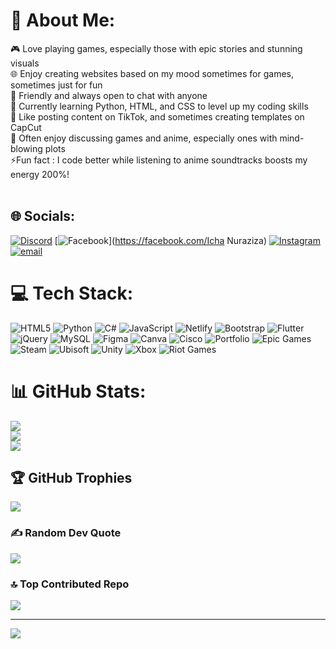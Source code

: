 # 💫 About Me:
🎮 Love playing games, especially those with epic stories and stunning visuals<br>🌐 Enjoy creating websites based on my mood sometimes for games, sometimes just for fun<br>🤝 Friendly and always open to chat with anyone<br>🐍 Currently learning Python, HTML, and CSS to level up my coding skills<br>🎥 Like posting content on TikTok, and sometimes creating templates on CapCut<br>💬 Often enjoy discussing games and anime, especially ones with mind-blowing plots<br>⚡Fun fact : I code better while listening to anime soundtracks boosts my energy 200%!<br><br>


## 🌐 Socials:
[![Discord](https://img.shields.io/badge/Discord-%237289DA.svg?logo=discord&logoColor=white)](https://discord.gg/https://discord.gg/RdMt2BUwcR) [![Facebook](https://img.shields.io/badge/Facebook-%231877F2.svg?logo=Facebook&logoColor=white)](https://facebook.com/Icha Nuraziza) [![Instagram](https://img.shields.io/badge/Instagram-%23E4405F.svg?logo=Instagram&logoColor=white)](https://instagram.com/miichiko69) [![email](https://img.shields.io/badge/Email-D14836?logo=gmail&logoColor=white)](mailto:ichanuraziza17@gmail.com) 

# 💻 Tech Stack:
![HTML5](https://img.shields.io/badge/html5-%23E34F26.svg?style=for-the-badge&logo=html5&logoColor=white) ![Python](https://img.shields.io/badge/python-3670A0?style=for-the-badge&logo=python&logoColor=ffdd54) ![C#](https://img.shields.io/badge/c%23-%23239120.svg?style=for-the-badge&logo=csharp&logoColor=white) ![JavaScript](https://img.shields.io/badge/javascript-%23323330.svg?style=for-the-badge&logo=javascript&logoColor=%23F7DF1E) ![Netlify](https://img.shields.io/badge/netlify-%23000000.svg?style=for-the-badge&logo=netlify&logoColor=#00C7B7) ![Bootstrap](https://img.shields.io/badge/bootstrap-%238511FA.svg?style=for-the-badge&logo=bootstrap&logoColor=white) ![Flutter](https://img.shields.io/badge/Flutter-%2302569B.svg?style=for-the-badge&logo=Flutter&logoColor=white) ![jQuery](https://img.shields.io/badge/jquery-%230769AD.svg?style=for-the-badge&logo=jquery&logoColor=white) ![MySQL](https://img.shields.io/badge/mysql-4479A1.svg?style=for-the-badge&logo=mysql&logoColor=white) ![Figma](https://img.shields.io/badge/figma-%23F24E1E.svg?style=for-the-badge&logo=figma&logoColor=white) ![Canva](https://img.shields.io/badge/Canva-%2300C4CC.svg?style=for-the-badge&logo=Canva&logoColor=white) ![Cisco](https://img.shields.io/badge/cisco-%23049fd9.svg?style=for-the-badge&logo=cisco&logoColor=black) ![Portfolio](https://img.shields.io/badge/Portfolio-%23000000.svg?style=for-the-badge&logo=firefox&logoColor=#FF7139) ![Epic Games](https://img.shields.io/badge/epicgames-%23313131.svg?style=for-the-badge&logo=epicgames&logoColor=white) ![Steam](https://img.shields.io/badge/steam-%23000000.svg?style=for-the-badge&logo=steam&logoColor=white) ![Ubisoft](https://img.shields.io/badge/Ubisoft-%23F5F5F5.svg?style=for-the-badge&logo=Ubisoft&logoColor=black) ![Unity](https://img.shields.io/badge/unity-%23000000.svg?style=for-the-badge&logo=unity&logoColor=white) ![Xbox](https://img.shields.io/badge/xbox-%23107C10.svg?style=for-the-badge&logo=xbox&logoColor=white) ![Riot Games](https://img.shields.io/badge/riotgames-D32936.svg?style=for-the-badge&logo=riotgames&logoColor=white)
# 📊 GitHub Stats:
![](https://github-readme-stats.vercel.app/api?username=mlyhia&theme=radical&hide_border=true&include_all_commits=true&count_private=false)<br/>
![](https://nirzak-streak-stats.vercel.app/?user=mlyhia&theme=radical&hide_border=true)<br/>
![](https://github-readme-stats.vercel.app/api/top-langs/?username=mlyhia&theme=radical&hide_border=true&include_all_commits=true&count_private=false&layout=compact)

## 🏆 GitHub Trophies
![](https://github-profile-trophy.vercel.app/?username=mlyhia&theme=radical&no-frame=true&no-bg=false&margin-w=4)

### ✍️ Random Dev Quote
![](https://quotes-github-readme.vercel.app/api?type=horizontal&theme=radical)

### 🔝 Top Contributed Repo
![](https://github-contributor-stats.vercel.app/api?username=mlyhia&limit=5&theme=radical&combine_all_yearly_contributions=true)

---
[![](https://visitcount.itsvg.in/api?id=mlyhia&icon=7&color=0)](https://visitcount.itsvg.in)

<!-- Proudly created with GPRM ( https://gprm.itsvg.in ) -->
